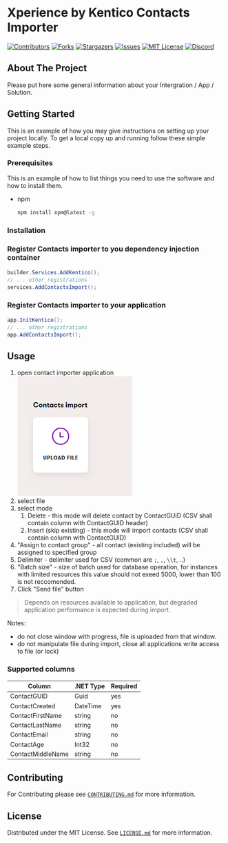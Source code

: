 # Xperience by Kentico Contacts Importer

[![Contributors][contributors-shield]][contributors-url]
[![Forks][forks-shield]][forks-url]
[![Stargazers][stars-shield]][stars-url]
[![Issues][issues-shield]][issues-url]
[![MIT License][license-shield]][license-url]
[![Discord][discussion-shield]][discussion-url]

<!-- ABOUT THE PROJECT -->
## About The Project

Please put here some general information about your Intergration / App / Solution.

<!-- GETTING STARTED -->
## Getting Started

This is an example of how you may give instructions on setting up your project locally.
To get a local copy up and running follow these simple example steps.

### Prerequisites

This is an example of how to list things you need to use the software and how to install them.

* npm

  ```sh
  npm install npm@latest -g
  ```

### Installation

### Register Contacts importer to you dependency injection container

```csharp
builder.Services.AddKentico();
// ... other registrations
services.AddContactsImport();
```

### Register Contacts importer to your application

```csharp
app.InitKentico();
// ... other registrations
app.AddContactsImport();
```

<!-- USAGE EXAMPLES -->
## Usage

1. open contact importer application <br>
![ContactImporterApplication](./images/ContactImporterApplication.png)
1. select file
1. select mode
   1. Delete - this mode will delete contact by ContactGUID (CSV shall contain column with ContactGUID header)
   1. Insert (skip existing) - this mode will import contacts (CSV shall contain column with ContactGUID)
1. "Assign to contact group" - all contact (existing included) will be assigned to specified group
1. Delimiter - delimiter used for CSV (common are `;`, `,`, `\\t`, ..)
1. "Batch size" - size of batch used for database operation, for instances with limited resources this value should not exeed 5000, lower than 100 is not reccomended.
1. Click  "Send file" button

> Depends on resources available to application, but degraded application performance is expected during import.

Notes:

* do not close window with progress, file is uploaded from that window.
* do not manipulate file during import, close all applications write access to file (or lock)

### Supported columns

|Column|.NET Type|Required|
|---|---|---|
|ContactGUID|Guid|yes|
|ContactCreated|DateTime|yes|
|ContactFirstName|string|no|
|ContactLastName|string|no|
|ContactEmail|string|no|
|ContactAge|Int32|no|
|ContactMiddleName|string|no|

<!-- CONTRIBUTING -->
## Contributing

For Contributing please see  [`CONTRIBUTING.md`](./CONTRIBUTING.md) for more information.

<!-- LICENSE -->
## License

Distributed under the MIT License. See [`LICENSE.md`](./LICENSE.md) for more information.

<!-- MARKDOWN LINKS & IMAGES -->
<!-- https://github.com/Kentico/Home/wiki/Checklist-for-publishing-a-new-OS-project#badges-->
[contributors-shield]: https://img.shields.io/github/contributors/Kentico/kontent-custom-element-samples.svg?style=for-the-badge
[contributors-url]: https://github.com/Kentico/repo-template/graphs/contributors
[forks-shield]: https://img.shields.io/github/forks/Kentico/kontent-custom-element-samples.svg?style=for-the-badge
[forks-url]: https://github.com/Kentico/repo-template/network/members
[stars-shield]: https://img.shields.io/github/stars/Kentico/kontent-custom-element-samples.svg?style=for-the-badge
[stars-url]: https://github.com/Kentico/repo-template/stargazers
[issues-shield]: https://img.shields.io/github/issues/Kentico/kontent-custom-element-samples.svg?style=for-the-badge
[issues-url]:https://github.com/Kentico/repo-template/issues
[license-shield]: https://img.shields.io/github/license/Kentico/kontent-custom-element-samples.svg?style=for-the-badge
[license-url]:https://github.com/Kentico/repo-template/blob/master/LICENSE.md
[discussion-shield]: https://img.shields.io/discord/821885171984891914?color=%237289DA&label=Kontent%20Discord&logo=discord
[discussion-url]: https://discord.com/invite/SKCxwPtevJ
